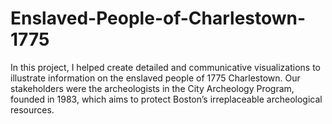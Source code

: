 # Enslaved-People-of-Charlestown-1775
In this project, I helped create detailed and communicative visualizations to illustrate information on the enslaved people of 1775 Charlestown.  Our stakeholders were the archeologists in the City Archeology Program, founded in 1983, which aims to protect Boston’s irreplaceable archeological resources.
